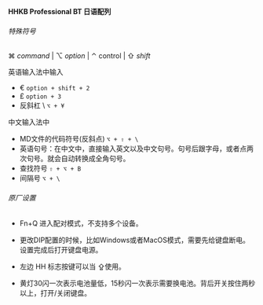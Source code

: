**HHKB Professional BT 日语配列**

###### 特殊符号

⌘ *command*  | ⌥  *option*  |  ⌃  control  |  ⇧ *shift* 

英语输入法中输入 
- € `option + shift + 2`
- £ `option + 3`
- 反斜杠 \ `⌥ + ¥`

中文输入法中

- MD文件的代码符号(反斜点)  `⌥ + ⇧ + \` 
- 英语句号：在中文中，直接输入英文以及中文句号。句号后跟字母，或者点两次句号。就会自动转换成全角句号。
- 查找符号 `⇧ + ⌥ + B` 
- 间隔号 `⌥ + \`



###### 原厂设置

- Fn+Q 进入配对模式，不支持多个设备。

- 更改DIP配置的时候，比如Windows或者MacOS模式，需要先给键盘断电。设置完成后打开键盘电源。

- 左边 HH 标志按键可以当 ⇪使用。

- 黄灯30闪一次表示电池量低，15秒闪一次表示需要换电池。背后开关按住两秒以上，打开/关闭键盘。

  




